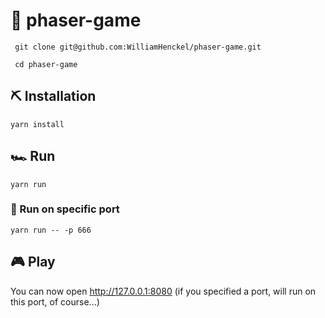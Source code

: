 # 🎉 phaser-game


```shell
 git clone git@github.com:WilliamHenckel/phaser-game.git
```
```shell
 cd phaser-game
```

## ⛏ Installation
```shell
yarn install
```

## 🏎 Run
```shell
yarn run
```
### 🤘 Run on specific port
```shell
yarn run -- -p 666
```
<!-- option for http-server : -->
<!-- -p Port to use (defaults to 8080) -->

## 🎮 Play
You can now open http://127.0.0.1:8080 (if you specified a port, will run on this port, of course...)
